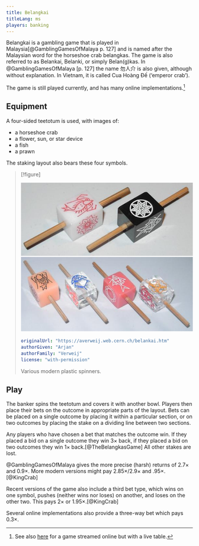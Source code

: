 ```yaml
---
title: Belangkai
titleLang: ms
players: banking
---
```


<span lang="ms" class="noun aka">Belangkai</span> is a gambling game that is played in Malaysia[@GamblingGamesOfMalaya p. 127] and is named after the Malaysian word for the horseshoe crab <span lang="ms">belangkas</span>. The game is also referred to as Belankai, Belanki, or simply Belan(g)kas. In @GamblingGamesOfMalaya [p. 127] the name <span lang="zh" class="aka">勿人介</span> is also given, although without explanation. In Vietnam, it is called <span lang="vi" class="noun aka">Cua Hoàng Đế</span> (‘emperor crab’).

The game is still played currently, and has many online implementations.[^fn0]

[^fn0]: See also [here](https://www.youtube.com/watch?v=pGcRlTl3GdI) for a game streamed online but with a live table.

## Equipment

A four-sided teetotum is used, with images of:

- a horseshoe crab
- a flower, sun, or star device
- a fish
- a prawn

The staking layout also bears these four symbols.

> [!figure]
>
> ![Two spinners, one white and one black, bearing the symbols of the game. The spinner is made of a long wooden dowel with a plastic rectangular prism fixed upon it halfway down.](D0623nd.jpg)
> ![Four spinners, some made of clear plastic, with identical construction.](D0625nd.jpg)
>
> ```yaml
> originalUrl: "https://averweij.web.cern.ch/belankai.htm"
> authorGiven: "Arjan"
> authorFamily: "Verweij"
> license: "with-permission"
> ```
>
> Various modern plastic spinners.


## Play

The banker spins the teetotum and covers it with another bowl. Players then place their bets on the outcome in appropriate parts of the layout. Bets can be placed on a single outcome by placing it within a particular section, or on two outcomes by placing the stake on a dividing line between two sections.

Any players who have chosen a bet that matches the outcome win. If they placed a bid on a single outcome they win 3× back, if they placed a bid on two outcomes they win 1× back.[@TheBelangkasGame] All other stakes are lost.

@GamblingGamesOfMalaya gives the more precise (harsh) returns of 2.7× and 0.9×.  More modern versions might pay 2.85×/2.9× and .95×.[@KingCrab]

Recent versions of the game also include a third bet type, which wins on one symbol, pushes (neither wins nor loses) on another, and loses on the other two.  This pays 2× or 1.95×.[@KingCrab]

Several online implementations also provide a three-way bet which pays 0.3×.
